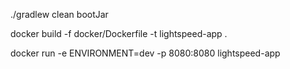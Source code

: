 ./gradlew clean bootJar

docker build -f docker/Dockerfile -t lightspeed-app .

docker run -e ENVIRONMENT=dev -p 8080:8080 lightspeed-app
